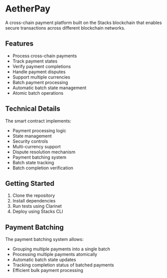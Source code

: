 # AetherPay

A cross-chain payment platform built on the Stacks blockchain that enables secure transactions across different blockchain networks.

## Features
- Process cross-chain payments
- Track payment states 
- Verify payment completions
- Handle payment disputes
- Support multiple currencies
- Batch payment processing
- Automatic batch state management
- Atomic batch operations

## Technical Details
The smart contract implements:
- Payment processing logic
- State management
- Security controls
- Multi-currency support
- Dispute resolution mechanism
- Payment batching system
- Batch state tracking
- Batch completion verification

## Getting Started
1. Clone the repository
2. Install dependencies
3. Run tests using Clarinet
4. Deploy using Stacks CLI

## Payment Batching
The payment batching system allows:
- Grouping multiple payments into a single batch
- Processing multiple payments atomically
- Automatic batch state updates
- Tracking completion status of batched payments
- Efficient bulk payment processing
